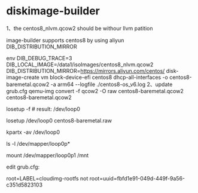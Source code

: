 # diskimage-builder
1、the centos8_nlvm.qcow2 should be withour llvm patition

image-builder supports centos8 by using aliyun DIB_DISTRIBUTION_MIRROR

env DIB_DEBUG_TRACE=3 DIB_LOCAL_IMAGE=/data1/isoImages/centos8_nlvm.qcow2   DIB_DISTRIBUTION_MIRROR=https://mirrors.aliyun.com/centos/    disk-image-create vm block-device-efi centos8   dhcp-all-interfaces  -o centos8-baremetal.qcow2 -a arm64 --logfile ./centos8-os_v6.log
2、update grub.cfg 
qemu-img convert  -f   qcow2 -O raw  centos8-baremetal.qcow2   centos8-baremetal.qcow2

losetup -f # result: /dev/loop0

losetup /dev/loop0 centos8-baremetal.raw

kpartx -av /dev/loop0 

ls -l /dev/mapper/loop0p*

mount /dev/mapper/loop0p1 /mnt

edit grub.cfg:

 root=LABEL=cloudimg-rootfs 
 not 
 root=uuid=fbfd1e91-049d-449f-9a56-c351d5823103
